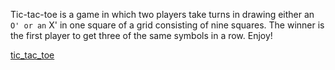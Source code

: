 Tic-tac-toe is a game in which two players take turns in drawing either an `O' or an` X' in one square of a grid consisting of nine squares. The winner is the first player to get three of the same symbols in a row.
Enjoy!

[tic_tac_toe](https://tic-tac-toe.davidbenner1.repl.co)
